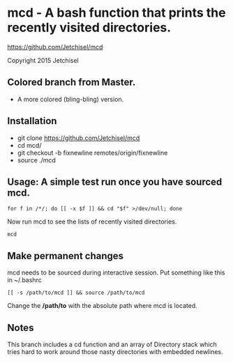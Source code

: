 # mcd - A bash function that prints the recently visited directories.

https://github.com/Jetchisel/mcd

Copyright 2015 Jetchisel

## Colored branch from Master.
* A more colored (bling-bling) version.

## Installation
* git clone https://github.com/Jetchisel/mcd
* cd mcd/
* git checkout -b fixnewline remotes/origin/fixnewline
* source ./mcd

## Usage: A simple test run once you have sourced mcd.
```shell
for f in /*/; do [[ -x $f ]] && cd "$f" >/dev/null; done
```

Now run mcd to see the lists of recently visited directories.
```shell
mcd
```
## Make permanent changes
mcd needs to be sourced during interactive session. Put something like this in ~/.bashrc
```shell
[[ -s /path/to/mcd ]] && source /path/to/mcd
```
Change the **/path/to** with the absolute path where mcd is located.

##
## Notes
This branch includes a cd function and an array of Directory stack which tries hard to work
around those nasty directories with embedded newlines.

